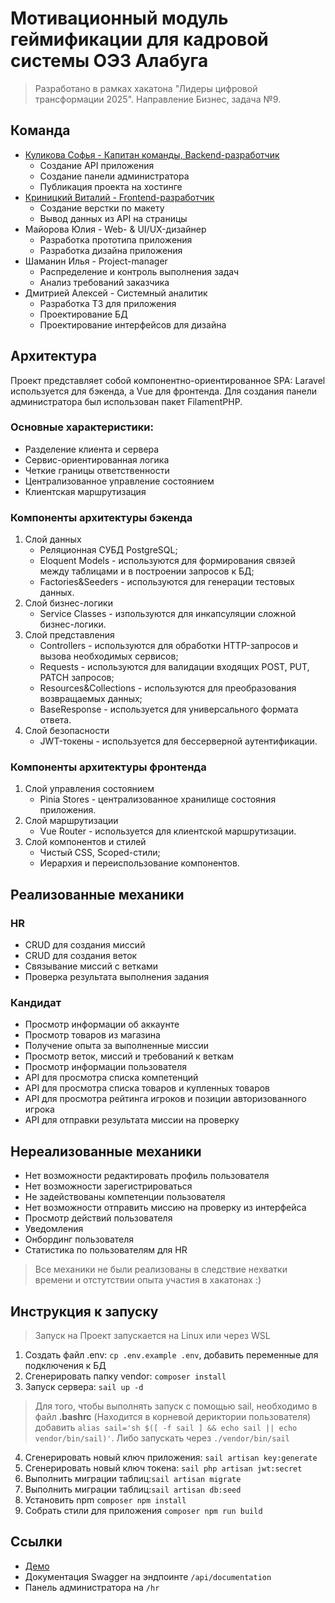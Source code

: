 # Мотивационный модуль геймификации для кадровой системы ОЭЗ Алабуга
> Разработано в рамках хакатона "Лидеры цифровой трансформации 2025". Направление Бизнес, задача №9.

## Команда 
* [Куликова Софья - Капитан команды, Backend-разработчик](https://github.com/sof-ya)
    - Создание API приложения
    - Создание панели администратора
    - Публикация проекта на хостинге
* [Криницкий Виталий - Frontend-разработчик](https://github.com/TheFasWalker)
    - Создание верстки по макету
    - Вывод данных из API на страницы
* Майорова Юлия - Web- & UI/UX-дизайнер
    - Разработка прототипа приложения
    - Разработка дизайна приложения
* Шаманин Илья - Project-manager
    - Распределение и контроль выполнения задач
    - Анализ требований заказчика
* Дмитрией Алексей - Системный аналитик
    - Разработка ТЗ для приложения
    - Проектирование БД
    - Проектирование интерфейсов для дизайна

## Архитектура
Проект представляет собой компонентно-ориентированное SPA: Laravel используется для бэкенда, а Vue для фронтенда. Для создания панели администратора был использован пакет FilamentPHP.

### Основные характеристики:
* Разделение клиента и сервера
* Сервис-ориентированная логика
* Четкие границы ответственности
* Централизованное управление состоянием
* Клиентская маршрутизация

### Компоненты архитектуры бэкенда

1. Слой данных
    - Реляционная СУБД PostgreSQL;
    - Eloquent Models - используются для формирования связей между таблицами и в построении запросов к БД;
    - Factories&Seeders - используются для генерации тестовых данных.
2. Слой бизнес-логики
    - Service Classes - изпользуются для инкапсуляции сложной бизнес-логики.
3. Слой представления
    - Controllers - используются для обработки HTTP-запросов и вызова необходимых сервисов;
    - Requests - используются для валидации входящих POST, PUT, PATCH запросов;
    - Resources&Collections - используются для преобразования возвращаемых данных;
    - BaseResponse - используется для универсального формата ответа.
4. Слой безопасности
    - JWT-токены - используется для бессерверной аутентификации.

### Компоненты архитектуры фронтенда
1. Слой управления состоянием
    - Pinia Stores - централизованное хранилище состояния приложения.
2. Слой маршрутизации
    - Vue Router - используется для клиентской маршрутизации.
3. Слой компонентов и стилей
    - Чистый CSS, Scoped-стили;
    - Иерархия и переиспользование компонентов.


## Реализованные механики
### HR
* CRUD для создания миссий 
* CRUD для создания веток
* Связывание миссий с ветками
* Проверка результата выполнения задания

### Кандидат
* Просмотр информации об аккаунте
* Просмотр товаров из магазина
* Получение опыта за выполненные миссии
* Просмотр веток, миссий и требований к веткам
* Просмотр информации пользователя
* API для просмотра списка компетенций 
* API для просмотра списка товаров и купленных товаров
* API для просмотра рейтинга игроков и позиции авторизованного игрока
* API для отправки результата миссии на проверку 

## Нереализованные механики
* Нет возможности редактировать профиль пользователя
* Нет возможности зарегистрироваться
* Не задействованы компетенции пользователя
* Нет возможности отправить миссию на проверку из интерфейса
* Просмотр действий пользователя
* Уведомления
* Онбординг пользователя
* Статистика по пользователям для HR


>Все механики не были реализованы в следствие нехватки времени и отстутствии опыта участия в хакатонах :)



## Инструкция к запуску
> Запуск на Проект запускается на Linux или через WSL
1. Создать файл .env: `cp .env.example .env`, добавить переменные для подключения к БД
2. Сгенерировать папку vendor: `composer install`
3. Запуск сервера: `sail up -d`

>Для того, чтобы выполнять запуск с помощью sail, необходимо в файл **.bashrc** (Находится в корневой дериктории пользователя) добавить `alias sail='sh $([ -f sail ] && echo sail || echo vendor/bin/sail)'`. Либо запускать через `./vendor/bin/sail`
4. Сгенерировать новый ключ приложения: `sail artisan key:generate`
5. Сгенерировать новый ключ токена: `sail php artisan jwt:secret`
6. Выполнить миграции таблиц:`sail artisan migrate`
7. Выполнить миграции таблиц:`sail artisan db:seed`
8. Установить npm `composer npm install`
8. Собрать стили для приложения `composer npm run build`


## Ссылки
* [Демо](http://sofjaknk.beget.tech) 
* Документация Swagger на эндпоинте `/api/documentation` 
* Панель администратора на `/hr`
